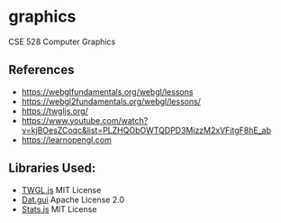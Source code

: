 # graphics
CSE 528 Computer Graphics

## References

- https://webglfundamentals.org/webgl/lessons
- https://webgl2fundamentals.org/webgl/lessons/
- https://twgljs.org/
- https://www.youtube.com/watch?v=kjBOesZCoqc&list=PLZHQObOWTQDPD3MizzM2xVFitgF8hE_ab
- https://learnopengl.com

## Libraries Used:

- [TWGL.js](https://twgljs.org/) MIT License
- [Dat.gui](https://github.com/dataarts/dat.gui) Apache License 2.0
- [Stats.js](http://mrdoob.github.io/stats.js/) MIT License
